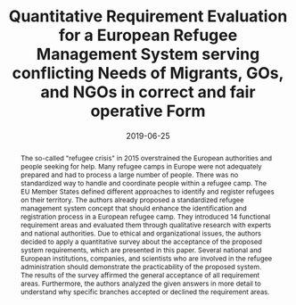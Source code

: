 ---
abstract: The so-called "refugee crisis" in 2015 overstrained the European authorities
  and people seeking for help. Many refugee camps in Europe were not adequately prepared
  and had to process a large number of people. There was no standardized way to handle
  and coordinate people within a refugee camp. The EU Member States defined different
  approaches to identify and register refugees on their territory. The authors already
  proposed a standardized refugee management system concept that should enhance the
  identification and registration process in a European refugee camp. They introduced
  14 functional requirement areas and evaluated them through qualitative research
  with experts and national authorities. Due to ethical and organizational issues,
  the authors decided to apply a quantitative survey about the acceptance of the proposed
  system requirements, which are presented in this paper. Several national and European
  institutions, companies, and scientists who are involved in the refugee administration
  should demonstrate the practicability of the proposed system. The results of the
  survey affirmed the general acceptance of all requirement areas. Furthermore, the
  authors analyzed the given answers in more detail to understand why specific branches
  accepted or declined the requirement areas.
authors:
- René Lamber
- Karl Pinter
- Andreas Aigner
- Martin Reiterer
- Karin Kappel
- Thomas Grechenig
date: '2019-06-25'
featured: false
links:
- name: Publik
  url: https://publik.tuwien.ac.at/showentry.php?ID=285655&lang=2
publication_types:
- '1'
publishDate: '2019-06-25'
specifics: 'Vortrag: 2019 International Conference on Information and Digital Technologies
  (IDT), Zilina, Slovakia; 25.06.2019 - 27.06.2019; in: "Proceedings of the International
  Conference on Information and Digital Technologies", (2019), ISBN: 978-1-7281-1401-9;
  S. 283 - 287.'
title: Quantitative Requirement Evaluation for a European Refugee Management System
  serving conflicting Needs of Migrants, GOs, and NGOs in correct and fair operative
  Form
url_pdf: ''
---